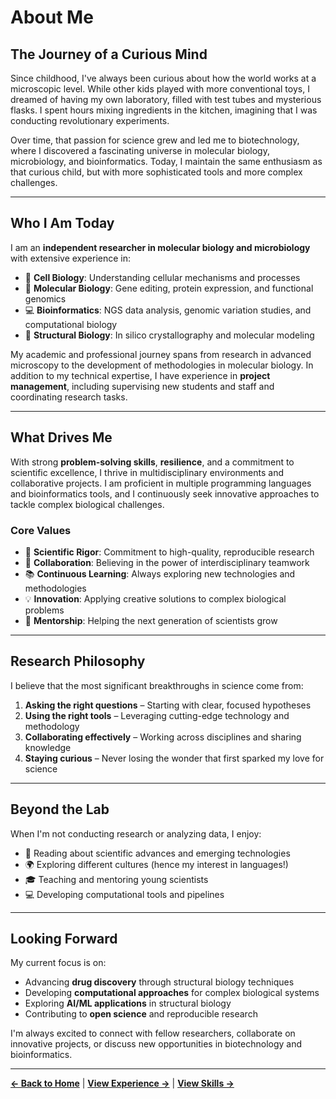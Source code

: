 # About Me

## The Journey of a Curious Mind

Since childhood, I've always been curious about how the world works at a microscopic level. While other kids played with more conventional toys, I dreamed of having my own laboratory, filled with test tubes and mysterious flasks. I spent hours mixing ingredients in the kitchen, imagining that I was conducting revolutionary experiments. 

Over time, that passion for science grew and led me to biotechnology, where I discovered a fascinating universe in molecular biology, microbiology, and bioinformatics. Today, I maintain the same enthusiasm as that curious child, but with more sophisticated tools and more complex challenges.

---

## Who I Am Today

I am an **independent researcher in molecular biology and microbiology** with extensive experience in:

- 🔬 **Cell Biology**: Understanding cellular mechanisms and processes
- 🧬 **Molecular Biology**: Gene editing, protein expression, and functional genomics
- 💻 **Bioinformatics**: NGS data analysis, genomic variation studies, and computational biology
- 🔭 **Structural Biology**: In silico crystallography and molecular modeling

My academic and professional journey spans from research in advanced microscopy to the development of methodologies in molecular biology. In addition to my technical expertise, I have experience in **project management**, including supervising new students and staff and coordinating research tasks.

---

## What Drives Me

With strong **problem-solving skills**, **resilience**, and a commitment to scientific excellence, I thrive in multidisciplinary environments and collaborative projects. I am proficient in multiple programming languages and bioinformatics tools, and I continuously seek innovative approaches to tackle complex biological challenges.

### Core Values

- 🎯 **Scientific Rigor**: Commitment to high-quality, reproducible research
- 🤝 **Collaboration**: Believing in the power of interdisciplinary teamwork
- 📚 **Continuous Learning**: Always exploring new technologies and methodologies
- 💡 **Innovation**: Applying creative solutions to complex biological problems
- 🌱 **Mentorship**: Helping the next generation of scientists grow

---

## Research Philosophy

I believe that the most significant breakthroughs in science come from:

1. **Asking the right questions** – Starting with clear, focused hypotheses
2. **Using the right tools** – Leveraging cutting-edge technology and methodology
3. **Collaborating effectively** – Working across disciplines and sharing knowledge
4. **Staying curious** – Never losing the wonder that first sparked my love for science

---

## Beyond the Lab

When I'm not conducting research or analyzing data, I enjoy:

- 📖 Reading about scientific advances and emerging technologies
- 🌍 Exploring different cultures (hence my interest in languages!)
- 🎓 Teaching and mentoring young scientists
- 💻 Developing computational tools and pipelines

---

## Looking Forward

My current focus is on:

- Advancing **drug discovery** through structural biology techniques
- Developing **computational approaches** for complex biological systems
- Exploring **AI/ML applications** in structural biology
- Contributing to **open science** and reproducible research

I'm always excited to connect with fellow researchers, collaborate on innovative projects, or discuss new opportunities in biotechnology and bioinformatics.

---

**[← Back to Home](../README.md)** | **[View Experience →](./experience.md)** | **[View Skills →](./skills.md)**
